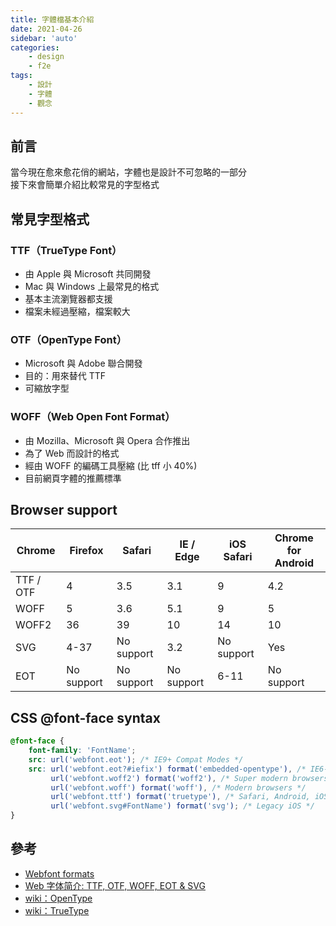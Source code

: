 ```yaml
---
title: 字體檔基本介紹
date: 2021-04-26
sidebar: 'auto'
categories:
    - design
    - f2e
tags:
    - 設計
    - 字體
    - 觀念
---
```


## 前言

當今現在愈來愈花俏的網站，字體也是設計不可忽略的一部分<br>
接下來會簡單介紹比較常見的字型格式

## 常見字型格式

### TTF（TrueType Font）

-   由 Apple 與 Microsoft 共同開發
-   Mac 與 Windows 上最常見的格式
-   基本主流瀏覽器都支援
-   檔案未經過壓縮，檔案較大

### OTF（OpenType Font）

-   Microsoft 與 Adobe 聯合開發
-   目的：用來替代 TTF
-   可縮放字型

### WOFF（Web Open Font Format）

-   由 Mozilla、Microsoft 與 Opera 合作推出
-   為了 Web 而設計的格式
-   經由 WOFF 的編碼工具壓縮 (比 tff 小 40%)
-   目前網頁字體的推薦標準

## Browser support

| Chrome    | Firefox    | Safari     | IE / Edge  | iOS Safari | Chrome for Android |
| --------- | ---------- | ---------- | ---------- | ---------- | ------------------ |
| TTF / OTF | 4          | 3.5        | 3.1        | 9          | 4.2                | Yes |
| WOFF      | 5          | 3.6        | 5.1        | 9          | 5                  | Yes |
| WOFF2     | 36         | 39         | 10         | 14         | 10                 | Yes |
| SVG       | 4-37       | No support | 3.2        | No support | Yes                | No support |
| EOT       | No support | No support | No support | 6-11       | No support         | No support |

## CSS @font-face syntax

```css
@font-face {
    font-family: 'FontName';
    src: url('webfont.eot'); /* IE9+ Compat Modes */
    src: url('webfont.eot?#iefix') format('embedded-opentype'), /* IE6-IE8 */
         url('webfont.woff2') format('woff2'), /* Super modern browsers */
         url('webfont.woff') format('woff'), /* Modern browsers */
         url('webfont.ttf') format('truetype'), /* Safari, Android, iOS */
         url('webfont.svg#FontName') format('svg'); /* Legacy iOS */
}
```

## 參考

-   [Webfont formats](https://transfonter.org/formats)
-   [Web 字体简介: TTF, OTF, WOFF, EOT & SVG](https://zhuanlan.zhihu.com/p/28179203)
-   [wiki：OpenType](https://zh.wikipedia.org/zh-hant/OpenType)
-   [wiki：TrueType](https://zh.wikipedia.org/zh-tw/TrueType)
